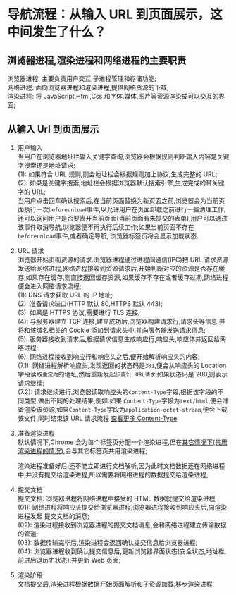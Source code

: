 # 导航流程：从输入 URL 到页面展示，这中间发生了什么？

## 浏览器进程,渲染进程和网络进程的主要职责

浏览器进程: 主要负责用户交互,子进程管理和存储功能;  
网络进程: 面向浏览器进程和渲染进程,提供网络资源的下载;  
渲染进程: 将 JavaScript,Html,Css 和字体,媒体,图片等资源渲染成可以交互的界面;

## 从输入 Url 到页面展示

1. 用户输入  
   当用户在浏览器地址栏输入关键字查询,浏览器会根据规则判断输入内容是关键字搜索还是地址请求;  
   (1): 如果符合 URL 规则,则会地址栏会根据规则加上协议,生成完整的 URL;  
   (2): 如果是关键字搜索,地址栏会根据浏览器默认搜索引擎,生成完成的带关键字的 URL;  
   当用户点击回车确认搜索后,在当前页面替换为新页面之前,浏览器会为当前页面执行一次`beforeunload`事件,以允许用户在页面卸载之前进行一些清理工作; 还可以询问用户是否要离开当前页面(当前页面有未提交的表单),用户可以通过该事件取消导航,浏览器便不再执行后续工作;如果当前页面不存在`beforeunload`事件,或者确定导航, 浏览器标签页将会显示加载状态.
2. URL 请求  
   浏览器开始页面资源的请求.浏览器进程通过进程间通信(IPC)把 URL 请求资源发送给网络进程,网络进程接收到资源请求后,开始判断对应的资源是否存在缓存,如果存在缓存,则直接返回缓存资源,如果缓存不存在或者缓存过期,网络进程便会进入网络请求流程;  
   (1): DNS 请求获取 URL 的 IP 地址;  
   (2): 准备请求端口(HTTP 默认 80,HTTPS 默认 443);  
   (3): 如果是 HTTPS 协议,需要进行 TLS 连接;  
   (4): 与服务器建立 TCP 连接,建立成功后,浏览器构建请求行,请求头等信息,并将和该域名相关的 Cookie 添加到请求头中,并向服务器发送请求信息;  
   (5): 服务器接收到请求后,根据请求信息生成响应行,响应头,响应体并返回给网络进程;  
   (6): 网络进程接收到响应行和响应头之后,便开始解析响应头的内容;  
   (7.1): 网络进程解析响应头,发现返回的状态码是`301`,便会从响应头的 Location 字段读取`重定向`的地址,然后重新发起`步骤2: URL请求`,如果状态码是 200,则表示请求继续;  
   (7.2): 请求继续进行,浏览器读取响应头的`Content-Type`字段,根据该字段的不同类型,做出不同的处理结果,例如:如果 `Content-Type`字段为`text/html`,便会准备渲染该资源,如果`Content-Type`字段为`application-octet-stream`,便会下载该文件,同时结束该 URL 请求流程 [查看更多 Content-Type](https://developer.mozilla.org/zh-CN/docs/Web/HTTP/Basics_of_HTTP/MIME_types)

3. 准备渲染进程  
   默认情况下,Chrome 会为每个标签页分配一个渲染进程,但在[其它情况下(共用渲染进程的情况)](./01-Chrome架构:%20仅仅打开一个页面,%20为什么会有四个进程.md),会与其它标签页共用渲染进程;

   渲染进程准备好后,还不能立即进行文档解析,因为此时文档数据还在网络进程中,并没有提交给渲染进程,所以需要将网络进程的数据提交给渲染进程;

4. 提交文档  
   提交文档: 浏览器进程将网络进程中接受的 HTML 数据就提交给渲染进程;  
   (01): 网络进程将响应头提交给浏览器进程,浏览器进程接收到响应头后,向渲染进程发起 提交文档的消息;  
   (02): 渲染进程接收到浏览器进程的提交文档消息,会和网络进程建立传输数据的管道;  
   (03): 数据传输完毕后,渲染进程会返回确认提交信息给浏览器进程;  
   (04): 浏览器进程收到确认提交信息后,更新浏览器界面状态(安全状态,地址栏,前进后退历史状态),并更新 Web 页面;

5. 渲染阶段  
   文档提交后,渲染进程根据数据开始页面解析和子资源加载;[移步渲染进程](./05-渲染流程:%20HTML、CSS和JavaScript，是如何变成页面的？.md)
